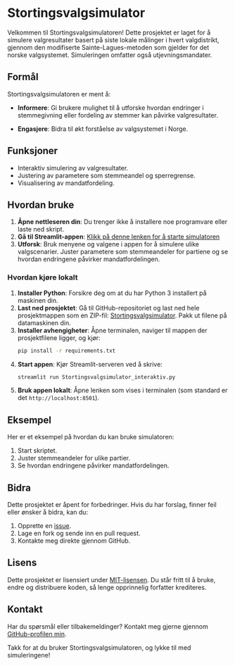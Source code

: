 # Stortingsvalgsimulator

Velkommen til Stortingsvalgsimulatoren! Dette prosjektet er laget for å simulere valgresultater basert på siste lokale målinger i hvert valgdistrikt, gjennom den modifiserte Sainte-Lagues-metoden som gjelder for det norske valgsystemet. Simuleringen omfatter også utjevningsmandater.

## Formål

Stortingsvalgsimulatoren er ment å:

- **Informere**: Gi brukere mulighet til å utforske hvordan endringer i stemmegivning eller fordeling av stemmer kan påvirke valgresultater.
  
- **Engasjere**: Bidra til økt forståelse av valgsystemet i Norge.

## Funksjoner

- Interaktiv simulering av valgresultater.
- Justering av parametere som stemmeandel og sperregrense.
- Visualisering av mandatfordeling.

## Hvordan bruke

1. **Åpne nettleseren din**: Du trenger ikke å installere noe programvare eller laste ned skript.
2. **Gå til Streamlit-appen**: [Klikk på denne lenken for å starte simulatoren](https://valgsimulator.streamlit.app/)
3. **Utforsk**: Bruk menyene og valgene i appen for å simulere ulike valgscenarier. Juster parametere som stemmeandeler for partiene og se hvordan endringene påvirker mandatfordelingen.

### Hvordan kjøre lokalt

1. **Installer Python**: Forsikre deg om at du har Python 3 installert på maskinen din.
2. **Last ned prosjektet**: Gå til GitHub-repositoriet og last ned hele prosjektmappen som en ZIP-fil: [Stortingsvalgsimulator](https://github.com/albertovth/albertovth_stortingsvalgsimulator). Pakk ut filene på datamaskinen din.
3. **Installer avhengigheter**: Åpne terminalen, naviger til mappen der prosjektfilene ligger, og kjør:
   ```bash
   pip install -r requirements.txt
4. **Start appen**: Kjør Streamlit-serveren ved å skrive:
   ```bash
   streamlit run Stortingsvalgsimulator_interaktiv.py
   ```
5. **Bruk appen lokalt**: Åpne lenken som vises i terminalen (som standard er det `http://localhost:8501`).

## Eksempel

Her er et eksempel på hvordan du kan bruke simulatoren:

1. Start skriptet.
2. Juster stemmeandeler for ulike partier.
3. Se hvordan endringene påvirker mandatfordelingen.

## Bidra

Dette prosjektet er åpent for forbedringer. Hvis du har forslag, finner feil eller ønsker å bidra, kan du:

1. Opprette en [issue](https://github.com/albertovth/albertovth_stortingsvalgsimulator/issues).
2. Lage en fork og sende inn en pull request.
3. Kontakte meg direkte gjennom GitHub.

## Lisens

Dette prosjektet er lisensiert under [MIT-lisensen](https://opensource.org/licenses/MIT). Du står fritt til å bruke, endre og distribuere koden, så lenge opprinnelig forfatter krediteres.

## Kontakt

Har du spørsmål eller tilbakemeldinger? Kontakt meg gjerne gjennom [GitHub-profilen min](https://github.com/albertovth).

Takk for at du bruker Stortingsvalgsimulatoren, og lykke til med simuleringene!
